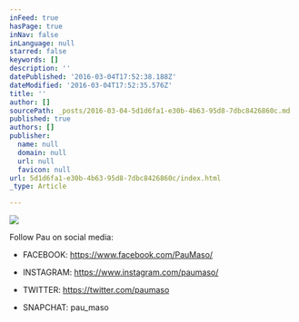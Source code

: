 ```yaml
---
inFeed: true
hasPage: true
inNav: false
inLanguage: null
starred: false
keywords: []
description: ''
datePublished: '2016-03-04T17:52:38.188Z'
dateModified: '2016-03-04T17:52:35.576Z'
title: ''
author: []
sourcePath: _posts/2016-03-04-5d1d6fa1-e30b-4b63-95d8-7dbc8426860c.md
published: true
authors: []
publisher:
  name: null
  domain: null
  url: null
  favicon: null
url: 5d1d6fa1-e30b-4b63-95d8-7dbc8426860c/index.html
_type: Article

---
```

![](https://the-grid-user-content.s3-us-west-2.amazonaws.com/403b829c-2a67-40f0-90ab-0127217a022b.jpg)

Follow Pau on social media:

* FACEBOOK: https://www.facebook.com/PauMaso/

* INSTAGRAM: https://www.instagram.com/paumaso/

* TWITTER: https://twitter.com/paumaso

* SNAPCHAT: pau\_maso